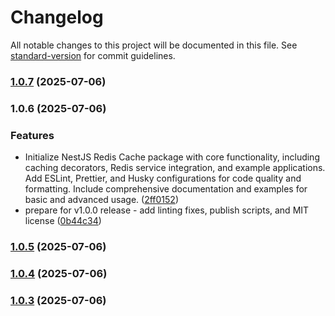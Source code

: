 # Changelog

All notable changes to this project will be documented in this file. See [standard-version](https://github.com/conventional-changelog/standard-version) for commit guidelines.

### [1.0.7](https://github.com/hmake98/nestjs-redis-cache/compare/v1.0.6...v1.0.7) (2025-07-06)

### 1.0.6 (2025-07-06)


### Features

* Initialize NestJS Redis Cache package with core functionality, including caching decorators, Redis service integration, and example applications. Add ESLint, Prettier, and Husky configurations for code quality and formatting. Include comprehensive documentation and examples for basic and advanced usage. ([2ff0152](https://github.com/hmake98/nestjs-redis-cache/commit/2ff015227bead481ed21be89fe64b48f72438000))
* prepare for v1.0.0 release - add linting fixes, publish scripts, and MIT license ([0b44c34](https://github.com/hmake98/nestjs-redis-cache/commit/0b44c342839c6b3cffdf09b16e9e2a544b500ca9))

### [1.0.5](https://github.com/hmake98/nestjs-redis-cache/compare/v1.0.4...v1.0.5) (2025-07-06)

### [1.0.4](https://github.com/hmake98/nestjs-redis-cache/compare/v1.0.3...v1.0.4) (2025-07-06)

### [1.0.3](https://github.com/hmake98/nestjs-redis-cache/compare/v1.0.2...v1.0.3) (2025-07-06)
